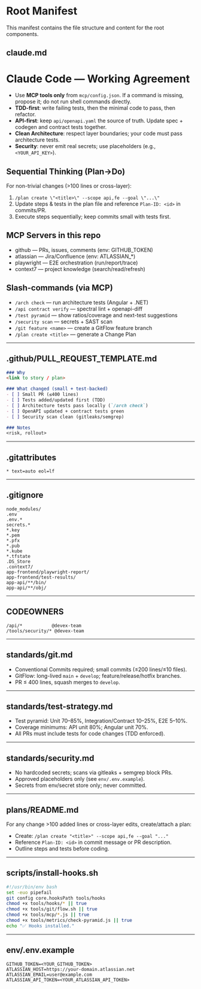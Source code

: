 # Root Manifest

This manifest contains the file structure and content for the root components.

## claude.md

# Claude Code — Working Agreement

- Use **MCP tools only** from `mcp/config.json`. If a command is missing, propose it; do not run shell commands directly.
- **TDD-first**: write failing tests, then the minimal code to pass, then refactor.
- **API-first**: keep `api/openapi.yaml` the source of truth. Update spec + codegen and contract tests together.
- **Clean Architecture**: respect layer boundaries; your code must pass architecture tests.
- **Security**: never emit real secrets; use placeholders (e.g., `<YOUR_API_KEY>`).

## Sequential Thinking (Plan→Do)
For non-trivial changes (>100 lines or cross-layer):
1) `/plan create \"<title>\" --scope api,fe --goal \"...\"`
2) Update steps & tests in the plan file and reference `Plan-ID: <id>` in commits/PR.
3) Execute steps sequentially; keep commits small with tests first.

## MCP Servers in this repo
- github — PRs, issues, comments (env: GITHUB_TOKEN)
- atlassian — Jira/Confluence (env: ATLASSIAN_*)
- playwright — E2E orchestration (run/report/trace)
- context7 — project knowledge (search/read/refresh)

## Slash-commands (via MCP)
- `/arch check` — run architecture tests (Angular + .NET)
- `/api contract verify` — spectral lint + openapi-diff
- `/test pyramid` — show ratios/coverage and next-test suggestions
- `/security scan` — secrets + SAST scan
- `/git feature <name>` — create a GitFlow feature branch
- `/plan create <title>` — generate a Change Plan


---

## .github/PULL_REQUEST_TEMPLATE.md

```markdown
### Why
<link to story / plan>

### What changed (small + test-backed)
- [ ] Small PR (≤400 lines)
- [ ] Tests added/updated first (TDD)
- [ ] Architecture tests pass locally (`/arch check`)
- [ ] OpenAPI updated + contract tests green
- [ ] Security scan clean (gitleaks/semgrep)

### Notes
<risk, rollout>

```

---

## .gitattributes

```gitignore
* text=auto eol=lf

```

---

## .gitignore

```gitignore
node_modules/
.env
.env.*
secrets.*
*.key
*.pem
*.pfx
*.pub
*.kube
*.tfstate
.DS_Store
.context7/
app-frontend/playwright-report/
app-frontend/test-results/
app-api/**/bin/
app-api/**/obj/

```

---

## CODEOWNERS

```plaintext
/api/*           @devex-team
/tools/security/* @devex-team

```

---

## standards/git.md

- Conventional Commits required; small commits (≤200 lines/≤10 files).
- GitFlow: long-lived `main` + `develop`; feature/release/hotfix branches.
- PR ≤ 400 lines, squash merges to `develop`.


---

## standards/test-strategy.md

- Test pyramid: Unit 70–85%, Integration/Contract 10–25%, E2E 5–10%.
- Coverage minimums: API unit 80%; Angular unit 70%.
- All PRs must include tests for code changes (TDD enforced).


---

## standards/security.md

- No hardcoded secrets; scans via gitleaks + semgrep block PRs.
- Approved placeholders only (see `env/.env.example`).
- Secrets from env/secret store only; never committed.


---

## plans/README.md

For any change >100 added lines or cross-layer edits, create/attach a plan:
- Create: `/plan create "<title>" --scope api,fe --goal "..."`
- Reference `Plan-ID: <id>` in commit message or PR description.
- Outline steps and tests before coding.


---

## scripts/install-hooks.sh

```bash
#!/usr/bin/env bash
set -euo pipefail
git config core.hooksPath tools/hooks
chmod +x tools/hooks/* || true
chmod +x tools/git/flow.sh || true
chmod +x tools/mcp/*.js || true
chmod +x tools/metrics/check-pyramid.js || true
echo "✅ Hooks installed."

```

---

## env/.env.example

```plaintext
GITHUB_TOKEN=<YOUR_GITHUB_TOKEN>
ATLASSIAN_HOST=https://your-domain.atlassian.net
ATLASSIAN_EMAIL=user@example.com
ATLASSIAN_API_TOKEN=<YOUR_ATLASSIAN_API_TOKEN>

```

